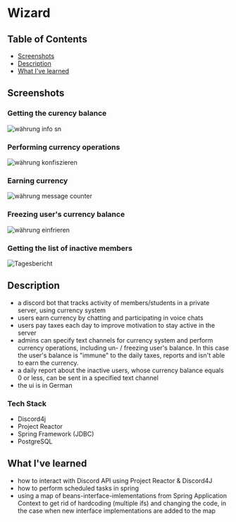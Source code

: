 # Wizard

## Table of Contents

- [Screenshots](#screenshots)
- [Description](#description)
- [What I've learned](#what-ive-learned)

## Screenshots

### Getting the curency balance
<p>
  <img style="max-width: 100%; height: auto;" alt="währung info sn" src="https://github.com/user-attachments/assets/d4c9a805-4b5c-48c2-bd0a-b522b1b69886">
</p>

### Performing currency operations

<p>
  <img style="max-width: 100%; height: auto;" alt="währung konfiszieren" src="https://github.com/user-attachments/assets/1e389a85-5b86-4470-94da-8ec7a28c908c">
</p>

### Earning currency
<p>
  <img style="max-width: 100%; height: auto;" alt="währung message counter" src="https://github.com/user-attachments/assets/5eca9a23-806c-4bbe-aaf0-9a19be22afb5">

</p>

### Freezing user's currency balance
<p>
  <img style="max-width: 100%; height: auto;" alt="währung einfrieren" src="https://github.com/user-attachments/assets/0c3f51b6-bae1-41dc-b308-757411d8f05c">
</p>

### Getting the list of inactive members
<p>
  <img style="max-width: 100%; height: auto;" alt="Tagesbericht " src="https://github.com/user-attachments/assets/0141216a-844a-42be-99ee-475b2a51ecf5">
</p>

## Description
- a discord bot that tracks activity of members/students in a private server, using currency system
- users earn currency by chatting and participating in voice chats
- users pay taxes each day to improve motivation to stay active in the server
- admins can specify text channels for currency system and perform currency operations, including un- / freezing user's balance. In this case the user's balance is "immune" to the daily taxes, reports and isn't able to earn the currency. 
- a daily report about the inactive users, whose currency balance equals 0 or less, can be sent in a specified text channel
- the ui is in German

### Tech Stack
- Discord4j
- Project Reactor
- Spring Framework (JDBC)
- PostgreSQL


## What I've learned
- how to interact with Discord API using Project Reactor & Discord4J
- how to perform scheduled tasks in spring
- using a map of beans-interface-imlementations from Spring Application Context to get rid of hardcoding (multiple ifs) and changing the code, in the case when new interface implementations are added to the map

